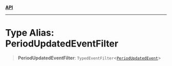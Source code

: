 [**API**](../../../README.md)

***

# Type Alias: PeriodUpdatedEventFilter

> **PeriodUpdatedEventFilter**: `TypedEventFilter`\<[`PeriodUpdatedEvent`](PeriodUpdatedEvent.md)\>
